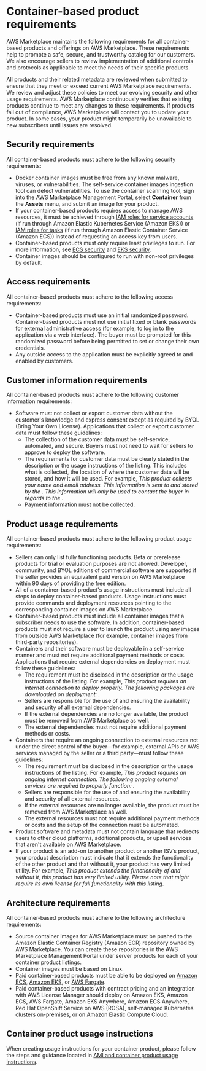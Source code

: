 # Container\-based product requirements<a name="container-product-policies"></a>

AWS Marketplace maintains the following requirements for all container\-based products and offerings on AWS Marketplace\. These requirements help to promote a safe, secure, and trustworthy catalog for our customers\. We also encourage sellers to review implementation of additional controls and protocols as applicable to meet the needs of their specific products\.

All products and their related metadata are reviewed when submitted to ensure that they meet or exceed current AWS Marketplace requirements\. We review and adjust these policies to meet our evolving security and other usage requirements\. AWS Marketplace continuously verifies that existing products continue to meet any changes to these requirements\. If products fall out of compliance, AWS Marketplace will contact you to update your product\. In some cases, your product might temporarily be unavailable to new subscribers until issues are resolved\.

## Security requirements<a name="container-security-requirements"></a>

 All container\-based products must adhere to the following security requirements:
+ Docker container images must be free from any known malware, viruses, or vulnerabilities\. The self\-service container images ingestion tool can detect vulnerabilities\. To use the container scanning tool, sign into the AWS Marketplace Management Portal, select **Container** from the **Assets** menu, and submit an image for your product\.
+ If your container\-based products requires access to manage AWS resources, it must be achieved through [IAM roles for service accounts](https://docs.aws.amazon.com/eks/latest/userguide/iam-roles-for-service-accounts.html) \(if run through Amazon Elastic Kubernetes Service \(Amazon EKS\)\) or [IAM roles for tasks](https://docs.aws.amazon.com/AmazonECS/latest/developerguide/task-iam-roles.html) \(if run through Amazon Elastic Container Service \(Amazon ECS\)\) instead of requesting an access key from users\.
+ Container\-based products must only require least privileges to run\. For more information, see [ECS security](https://docs.aws.amazon.com/AmazonECS/latest/developerguide/security.html) and [EKS security](https://docs.aws.amazon.com/eks/latest/userguide/security.html)\.
+ Container images should be configured to run with non\-root privileges by default\.

## Access requirements<a name="container-accessibility-requirements"></a>

 All container\-based products must adhere to the following access requirements: 
+ Container\-based products must use an initial randomized password\. Container\-based products must not use initial fixed or blank passwords for external administrative access \(for example, to log in to the application via a web interface\)\. The buyer must be prompted for this randomized password before being permitted to set or change their own credentials\.
+ Any outside access to the application must be explicitly agreed to and enabled by customers\.

## Customer information requirements<a name="container-customer-info-requirements"></a>

 All container\-based products must adhere to the following customer information requirements: 
+ Software must not collect or export customer data without the customer's knowledge and express consent except as required by BYOL \(Bring Your Own License\)\. Applications that collect or export customer data must follow these guidelines: 
  + The collection of the customer data must be self\-service, automated, and secure\. Buyers must not need to wait for sellers to approve to deploy the software\. 
  + The requirements for customer data must be clearly stated in the description or the usage instructions of the listing\. This includes what is collected, the location of where the customer data will be stored, and how it will be used\. For example, *This product collects your name and email address\. This information is sent to and stored by the <company name>\. This information will only be used to contact the buyer in regards to the <product name>\.* 
  + Payment information must not be collected\.

## Product usage requirements<a name="container-usage-requirements"></a>

 All container\-based products must adhere to the following product usage requirements: 
+ Sellers can only list fully functioning products\. Beta or prerelease products for trial or evaluation purposes are not allowed\. Developer, community, and BYOL editions of commercial software are supported if the seller provides an equivalent paid version on AWS Marketplace within 90 days of providing the free edition\.
+ All of a container\-based product's usage instructions must include all steps to deploy container\-based products\. Usage instructions must provide commands and deployment resources pointing to the corresponding container images on AWS Marketplace\.
+ Container\-based products must include all container images that a subscriber needs to use the software\. In addition, container\-based products must not require a user to launch the product using any images from outside AWS Marketplace \(for example, container images from third\-party repositories\)\.
+ Containers and their software must be deployable in a self\-service manner and must not require additional payment methods or costs\. Applications that require external dependencies on deployment must follow these guidelines:
  + The requirement must be disclosed in the description or the usage instructions of the listing\. For example, *This product requires an internet connection to deploy properly\. The following packages are downloaded on deployment: <list of package>\.* 
  + Sellers are responsible for the use of and ensuring the availability and security of all external dependencies\. 
  + If the external dependencies are no longer available, the product must be removed from AWS Marketplace as well\. 
  + The external dependencies must not require additional payment methods or costs\.
+ Containers that require an ongoing connection to external resources not under the direct control of the buyer—for example, external APIs or AWS services managed by the seller or a third party—must follow these guidelines:
  + The requirement must be disclosed in the description or the usage instructions of the listing\. For example, *This product requires an ongoing internet connection\. The following ongoing external services are required to properly function: <list of resources>\.* 
  + Sellers are responsible for the use of and ensuring the availability and security of all external resources\.
  + If the external resources are no longer available, the product must be removed from AWS Marketplace as well\.
  + The external resources must not require additional payment methods or costs and the setup of the connection must be automated\.
+ Product software and metadata must not contain language that redirects users to other cloud platforms, additional products, or upsell services that aren't available on AWS Marketplace\.
+ If your product is an add\-on to another product or another ISV’s product, your product description must indicate that it extends the functionality of the other product and that without it, your product has very limited utility\. For example, *This product extends the functionality of <product name> and without it, this product has very limited utility\. Please note that <product name> might require its own license for full functionality with this listing\.*

## Architecture requirements<a name="container-architecture-requirements"></a>

 All container\-based products must adhere to the following architecture requirements: 
+ Source container images for AWS Marketplace must be pushed to the Amazon Elastic Container Registry \(Amazon ECR\) repository owned by AWS Marketplace\. You can create these repositories in the AWS Marketplace Management Portal under server products for each of your container product listings\.
+ Container images must be based on Linux\.
+ Paid container\-based products must be able to be deployed on [Amazon ECS](https://docs.aws.amazon.com/AmazonECS/latest/developerguide/Welcome.html), [Amazon EKS](https://docs.aws.amazon.com/eks/latest/userguide/what-is-eks.html), or [AWS Fargate](https://docs.aws.amazon.com/AmazonECS/latest/userguide/what-is-fargate.html)\.
+ Paid container\-based products with contract pricing and an integration with AWS License Manager should deploy on Amazon EKS, Amazon ECS, AWS Fargate, Amazon EKS Anywhere, Amazon ECS Anywhere, Red Hat OpenShift Service on AWS \(ROSA\), self\-managed Kubernetes clusters on\-premises, or on Amazon Elastic Compute Cloud\.

## Container product usage instructions<a name="container-product-usage-instructions"></a>

When creating usage instructions for your container product, please follow the steps and guidance located in [AMI and container product usage instructions](ami-container-product-usage-instructions.md)\.